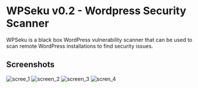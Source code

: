 # WPSeku v0.2 - Wordpress Security Scanner

WPSeku is a black box WordPress vulnerability scanner that can be used to scan remote WordPress installations to find security issues.

## Screenshots
![scree_1](https://camo.githubusercontent.com/94a35dde931688c8b46be91ee6264e506821c1d4/687474703a2f2f692e696d6775722e636f6d2f367458775641382e706e67)
![screen_2](https://camo.githubusercontent.com/68cfb0519a3998b4868de6c7c78d9aebd56e41ca/687474703a2f2f692e696d6775722e636f6d2f37366e4633654b2e706e67)
![screen_3](https://camo.githubusercontent.com/5a8faa1025ead72fc24ada61ff021045817de9f8/687474703a2f2f692e696d6775722e636f6d2f414458324243712e706e67)
![scren_4](https://camo.githubusercontent.com/f4b3fd846d7e800a25c1e1d3020b9e4bcfc235aa/687474703a2f2f692e696d6775722e636f6d2f523132393332322e706e67)
